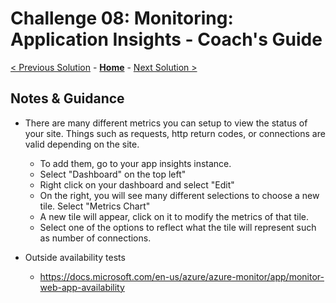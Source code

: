 # Challenge 08: Monitoring: Application Insights - Coach's Guide

[< Previous Solution](./Solution-07.md) - **[Home](./README.md)** - [Next Solution >](./Solution-09.md)

## Notes & Guidance

- There are many different metrics you can setup to view the status of your site.  Things such as requests, http return codes, or connections are valid depending on the site.  
    - To add them, go to your app insights instance. 
    - Select "Dashboard" on the top left"
    - Right click on your dashboard and select "Edit"
    - On the right, you will see many different selections to choose a new tile.  Select "Metrics Chart"
    - A new tile will appear, click on it to modify the metrics of that tile.
    - Select one of the options to reflect what the tile will represent such as number of connections.

- Outside availability tests
    - https://docs.microsoft.com/en-us/azure/azure-monitor/app/monitor-web-app-availability

